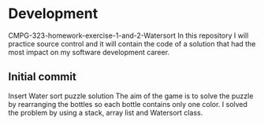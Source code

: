 # Development
CMPG-323-homework-exercise-1-and-2-Watersort
In this repository I will practice source control and it will contain the code of a solution that had the most impact on my software development career.

## Initial commit
Insert Water sort puzzle solution
The aim of the game is to solve the puzzle by rearranging the bottles so each bottle contains only one color. I solved the problem by using a stack, array list and Watersort class.